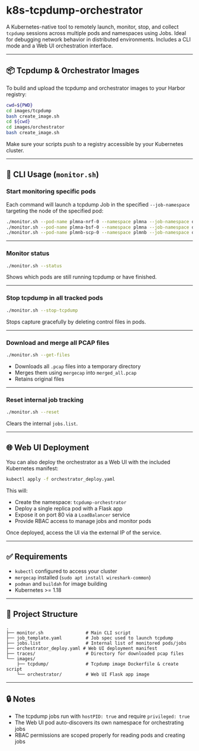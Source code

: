 # k8s-tcpdump-orchestrator

A Kubernetes-native tool to remotely launch, monitor, stop, and collect `tcpdump` sessions across multiple pods and namespaces using Jobs. Ideal for debugging network behavior in distributed environments. Includes a CLI mode and a Web UI orchestration interface.

---

## 📦 Tcpdump & Orchestrator Images

To build and upload the tcpdump and orchestrator images to your Harbor registry:

```bash
cwd=${PWD}
cd images/tcpdump
bash create_image.sh
cd ${cwd}
cd images/orchestrator
bash create_image.sh
```

Make sure your scripts push to a registry accessible by your Kubernetes cluster.

---

## 🚀 CLI Usage (`monitor.sh`)

### Start monitoring specific pods

Each command will launch a tcpdump Job in the specified `--job-namespace` targeting the node of the specified pod:

```bash
./monitor.sh --pod-name plmna-nrf-0 --namespace plmna --job-namespace default
./monitor.sh --pod-name plmna-bsf-0 --namespace plmna --job-namespace default
./monitor.sh --pod-name plmnb-scp-0 --namespace plmnb --job-namespace default
```

---

### Monitor status

```bash
./monitor.sh --status
```

Shows which pods are still running tcpdump or have finished.

---

### Stop tcpdump in all tracked pods

```bash
./monitor.sh --stop-tcpdump
```

Stops capture gracefully by deleting control files in pods.

---

### Download and merge all PCAP files

```bash
./monitor.sh --get-files
```

- Downloads all `.pcap` files into a temporary directory
- Merges them using `mergecap` into `merged_all.pcap`
- Retains original files

---

### Reset internal job tracking

```bash
./monitor.sh --reset
```

Clears the internal `jobs.list`.

---

## 🌐 Web UI Deployment

You can also deploy the orchestrator as a Web UI with the included Kubernetes manifest:

```bash
kubectl apply -f orchestrator_deploy.yaml
```

This will:
- Create the namespace: `tcpdump-orchestrator`
- Deploy a single replica pod with a Flask app
- Expose it on port 80 via a `LoadBalancer` service
- Provide RBAC access to manage jobs and monitor pods

Once deployed, access the UI via the external IP of the service.

---

## ✅ Requirements

- `kubectl` configured to access your cluster
- `mergecap` installed (`sudo apt install wireshark-common`)
- `podman` and `buildah` for image building
- Kubernetes >= 1.18

---

## 📁 Project Structure

```
.
├── monitor.sh                # Main CLI script
├── job_template.yaml         # Job spec used to launch tcpdump
├── jobs.list                 # Internal list of monitored pods/jobs
├── orchestrator_deploy.yaml # Web UI deployment manifest
├── traces/                   # Directory for downloaded pcap files
└── images/
    ├── tcpdump/              # Tcpdump image Dockerfile & create script
    └── orchestrator/         # Web UI Flask app image
```

---

## 🔒 Notes

- The tcpdump jobs run with `hostPID: true` and require `privileged: true`
- The Web UI pod auto-discovers its own namespace for orchestrating jobs
- RBAC permissions are scoped properly for reading pods and creating jobs



